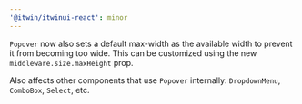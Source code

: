 ```yaml
---
'@itwin/itwinui-react': minor
---
```


`Popover` now also sets a default max-width as the available width to prevent it from becoming too wide. This can be customized using the new `middleware.size.maxHeight` prop.

Also affects other components that use `Popover` internally: `DropdownMenu`, `ComboBox`, `Select`, etc.

